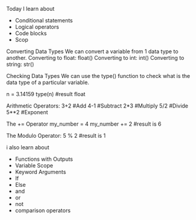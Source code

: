 Today I learn about

* Conditional statements
* Logical operators
* Code blocks
* Scop

Converting Data Types
We can convert a variable from 1 data
type to another.
Converting to float:
float()
Converting to int:
int()
Converting to string:
str()

Checking Data Types
We can use the type() function
to check what is the data type of a
particular variable.

n = 3.14159
type(n) #result float

Arithmetic Operators:
3+2 #Add
4-1 #Subtract
2*3 #Multiply
5/2 #Divide
5**2 #Exponent

The += Operator
my_number = 4
my_number += 2
#result is 6

The Modulo Operator:
5 % 2
#result is 1

i also learn about

* Functions with Outputs
* Variable Scope
* Keyword Arguments
* If
* Else
* and
* or
* not
* comparison operators